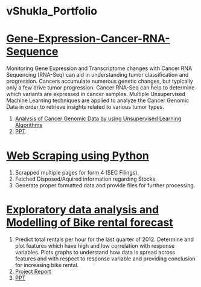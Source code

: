 # vShukla_Portfolio
# [Gene-Expression-Cancer-RNA-Sequence](https://github.com/crazyphoton007/Gene-Expression-Cancer-RNA-Sequence)
Monitoring Gene Expression and Transcriptome changes with Cancer RNA Sequencing (RNA-Seq) can aid in understanding tumor classification and progression. Cancers accumulate numerous genetic changes, but typically only a few drive tumor progression. Cancer RNA-Seq can help to determine which variants are expressed in cancer samples.
Multiple Unsupervised Machine Learning techniques are applied to analyze the Cancer Genomic Data in order to retrieve insights related to various tumor types.


1.  [Analysis of Cancer Genomic Data by using Unsupervised Learning Algorithms](https://github.com/crazyphoton007/Gene-Expression-Cancer-RNA-Sequence/blob/main/EAS507_Final_Project.ipynb)
2.  [PPT](https://github.com/crazyphoton007/Gene-Expression-Cancer-RNA-Sequence/blob/main/SDM_PPT.pptx)

# [Web Scraping using Python](https://github.com/crazyphoton007/WebScraping)

1. Scrapped multiple pages for form 4 (SEC Filings).
2. Fetched Disposed/Aquired information regarding Stocks.
3. Generate proper formatted data and provide files for further processing.

# [Exploratory data analysis and Modelling of Bike rental forecast](https://github.com/crazyphoton007/Forecast_Bike-Rentals)

 1. Predict total rentals per hour for the last quarter of 2012. Determine and plot features which 
have high and low correlation with response variables. Plots graphs to understand how data is 
spread across features and with respect to response variable and providing conclusion for increasing bike rental.
2. [Project Report](https://github.com/crazyphoton007/Forecast_Bike-Rentals/blob/main/project_report.pdf)
3. [PPT](https://github.com/crazyphoton007/Forecast_Bike-Rentals/blob/main/ppt%20final1.pptx)



